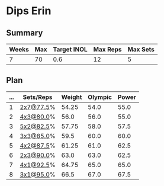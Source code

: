 # Dips Erin

## Summary

Weeks | Max | Target INOL | Max Reps | Max Sets
--- | --- | --- | --- | ---
7 | 70 | 0.6 | 12 | 5

## Plan

 ... | Sets/Reps | Weight | Olympic | Power
--- | --- | --- | --- | ---
1 | 2x7@77.5% | 54.25 | 54.0 | 55.0
2 | 4x3@80.0% | 56.0 | 56.0 | 55.0
3 | 5x2@82.5% | 57.75 | 58.0 | 57.5
4 | 3x3@85.0% | 59.5 | 60.0 | 60.0
5 | 4x2@87.5% | 61.25 | 61.0 | 62.5
6 | 2x3@90.0% | 63.0 | 63.0 | 62.5
7 | 4x1@92.5% | 64.75 | 65.0 | 65.0
8 | 3x1@95.0% | 66.5 | 67.0 | 67.5
